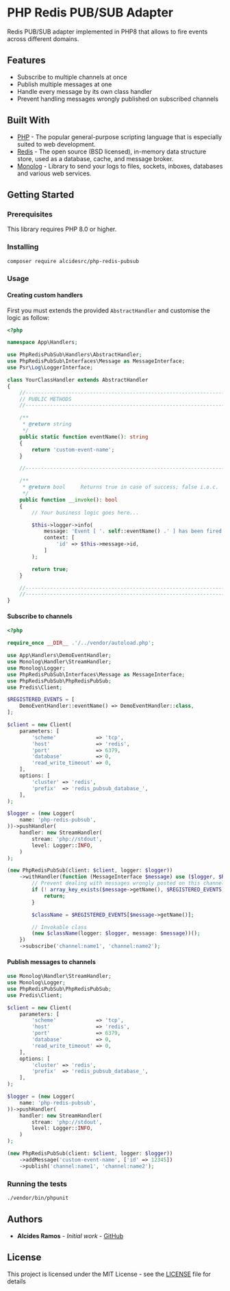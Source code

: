 # PHP Redis PUB/SUB Adapter

Redis PUB/SUB adapter implemented in PHP8 that allows to fire events across different domains.

## Features

- Subscribe to multiple channels at once
- Publish multiple messages at one
- Handle every message by its own class handler
- Prevent handling messages wrongly published on subscribed channels

## Built With

* [PHP](https://www.php.net) - The popular general-purpose scripting language that is especially suited to web development.
* [Redis](https://redis.io/) - The open source (BSD licensed), in-memory data structure store, used as a database, cache, and message broker.
* [Monolog](https://github.com/Seldaek/monolog) - Library to send your logs to files, sockets, inboxes, databases and various web services.

## Getting Started

### Prerequisites

This library requires PHP 8.0 or higher.

### Installing

```bash
composer require alcidesrc/php-redis-pubsub
```

### Usage

#### Creating custom handlers

First you must extends the provided `AbstractHandler` and customise the logic as follow:

```php
<?php

namespace App\Handlers;

use PhpRedisPubSub\Handlers\AbstractHandler;
use PhpRedisPubSub\Interfaces\Message as MessageInterface;
use Psr\Log\LoggerInterface;

class YourClassHandler extends AbstractHandler
{
    //-----------------------------------------------------------------------------------------------------------------
    // PUBLIC METHODS
    //-----------------------------------------------------------------------------------------------------------------

    /**
     * @return string
     */
    public static function eventName(): string
    {
        return 'custom-event-name';
    }

    //-----------------------------------------------------------------------------------------------------------------

    /**
     * @return bool     Returns true in case of success; false i.o.c.
     */
    public function __invoke(): bool
    {
        // Your business logic goes here...

        $this->logger->info(
            message: 'Event [ '. self::eventName() .' ] has been fired!',
            context: [
                'id' => $this->message->id,
            ]
        );

        return true;
    }

    //-----------------------------------------------------------------------------------------------------------------
    //-----------------------------------------------------------------------------------------------------------------
}

```

#### Subscribe to channels

```php
<?php

require_once __DIR__ .'/../vendor/autoload.php';

use App\Handlers\DemoEventHandler;
use Monolog\Handler\StreamHandler;
use Monolog\Logger;
use PhpRedisPubSub\Interfaces\Message as MessageInterface;
use PhpRedisPubSub\PhpRedisPubSub;
use Predis\Client;

$REGISTERED_EVENTS = [
    DemoEventHandler::eventName() => DemoEventHandler::class,
];

$client = new Client(
    parameters: [
        'scheme'             => 'tcp',
        'host'               => 'redis',
        'port'               => 6379,
        'database'           => 0,
        'read_write_timeout' => 0,
    ],
    options: [
        'cluster' => 'redis',
        'prefix'  => 'redis_pubsub_database_',
    ],
);

$logger = (new Logger(
    name: 'php-redis-pubsub',
))->pushHandler(
    handler: new StreamHandler(
        stream: 'php://stdout',
        level: Logger::INFO,
    )
);

(new PhpRedisPubSub(client: $client, logger: $logger))
    ->withHandler(function (MessageInterface $message) use ($logger, $REGISTERED_EVENTS) {
        // Prevent dealing with messages wrongly posted on this channel
        if (! array_key_exists($message->getName(), $REGISTERED_EVENTS)) {
            return;
        }

        $className = $REGISTERED_EVENTS[$message->getName()];

        // Invokable class
        (new $className(logger: $logger, message: $message))();
    })
    ->subscribe('channel:name1', 'channel:name2');
```

#### Publish messages to channels

```php
use Monolog\Handler\StreamHandler;
use Monolog\Logger;
use PhpRedisPubSub\PhpRedisPubSub;
use Predis\Client;

$client = new Client(
    parameters: [
        'scheme'             => 'tcp',
        'host'               => 'redis',
        'port'               => 6379,
        'database'           => 0,
        'read_write_timeout' => 0,
    ],
    options: [
        'cluster' => 'redis',
        'prefix'  => 'redis_pubsub_database_',
    ],
);

$logger = (new Logger(
    name: 'php-redis-pubsub',
))->pushHandler(
    handler: new StreamHandler(
        stream: 'php://stdout',
        level: Logger::INFO,
    )
);

(new PhpRedisPubSub(client: $client, logger: $logger))
    ->addMessage('custom-event-name', ['id' => 12345])
    ->publish('channel:name1', 'channel:name2');
```

### Running the tests

```bash
./vendor/bin/phpunit
```

## Authors

* **Alcides Ramos** - *Initial work* - [GitHub](https://github.com/alcidesrc)

## License

This project is licensed under the MIT License - see the [LICENSE](./LICENCE) file for details

